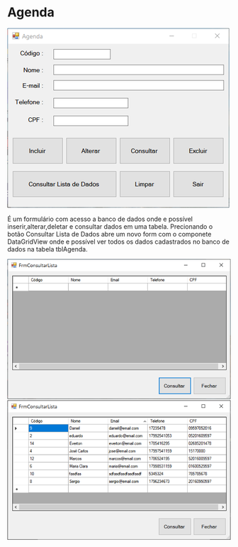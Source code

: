 # Agenda
![](https://github.com/eduardo-rogerio/Agenda/blob/main/img/Agenda.PNG)

É um formulário com acesso a banco de dados onde e possível inserir,alterar,deletar e consultar dados em uma tabela. Precionando o botão Consultar Lista de Dados abre um novo form com o componete DataGridView onde e possível ver todos os dados cadastrados no banco de dados na tabela tblAgenda.

![](https://github.com/eduardo-rogerio/Agenda/blob/main/img/ConsultaAgenda.PNG)
![](https://github.com/eduardo-rogerio/Agenda/blob/main/img/ComsultaLista.PNG)
